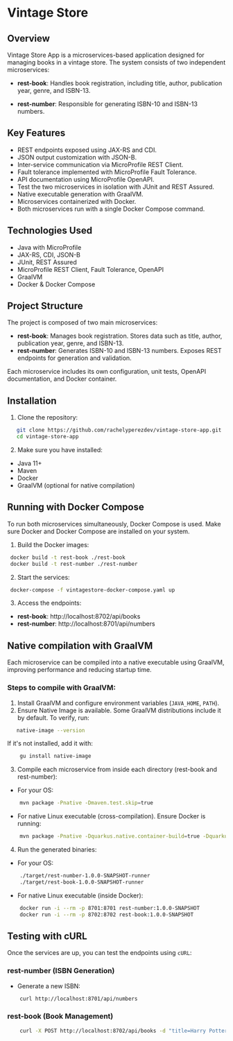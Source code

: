 # Vintage Store

## Overview

Vintage Store App is a microservices-based application designed for managing books in a vintage store. The system consists of two independent microservices:

- **rest-book**: Handles book registration, including title, author, publication year, genre, and ISBN-13.

- **rest-number**: Responsible for generating ISBN-10 and ISBN-13 numbers.

## Key Features

- REST endpoints exposed using JAX-RS and CDI.
- JSON output customization with JSON-B.
- Inter-service communication via MicroProfile REST Client.
- Fault tolerance implemented with MicroProfile Fault Tolerance.
- API documentation using MicroProfile OpenAPI.
- Test the two microservices in isolation with JUnit and REST Assured.
- Native executable generation with GraalVM.
- Microservices containerized with Docker.
- Both microservices run with a single Docker Compose command.

## Technologies Used

- Java with MicroProfile
- JAX-RS, CDI, JSON-B
- JUnit, REST Assured
- MicroProfile REST Client, Fault Tolerance, OpenAPI
- GraalVM
- Docker & Docker Compose

## Project Structure

The project is composed of two main microservices:

- **rest-book**: Manages book registration. Stores data such as title, author, publication year, genre, and ISBN-13.
- **rest-number**: Generates ISBN-10 and ISBN-13 numbers. Exposes REST endpoints for generation and validation.

Each microservice includes its own configuration, unit tests, OpenAPI documentation, and Docker container.

## Installation

1. Clone the repository:
```bash
   git clone https://github.com/rachelyperezdev/vintage-store-app.git
   cd vintage-store-app
```

2. Make sure you have installed:

- Java 11+
- Maven
- Docker
- GraalVM (optional for native compilation)

## Running with Docker Compose

To run both microservices simultaneously, Docker Compose is used. Make sure Docker and Docker Compose are installed on your system.

1. Build the Docker images:

  ```bash
   docker build -t rest-book ./rest-book
   docker build -t rest-number ./rest-number
   ```
2. Start the services:
  ```bash
   docker-compose -f vintagestore-docker-compose.yaml up
   ```
3. Access the endpoints:
- **rest-book**: http://localhost:8702/api/books
- **rest-number**: http://localhost:8701/api/numbers

## Native compilation with GraalVM

Each microservice can be compiled into a native executable using GraalVM, improving performance and reducing startup time.

### Steps to compile with GraalVM:

1. Install GraalVM and configure environment variables (`JAVA_HOME`, `PATH`).
2. Ensure Native Image is available. Some GraalVM distributions include it by default. To verify, run:
```bash
   native-image --version
   ```
If it's not installed, add it with:
```bash
    gu install native-image
```
3. Compile each microservice from inside each directory (rest-book and rest-number):

- For your OS:
```bash
    mvn package -Pnative -Dmaven.test.skip=true 
```
- For native Linux executable (cross-compilation). Ensure Docker is running:
```bash
    mvn package -Pnative -Dquarkus.native.container-build=true -Dquarkus.container-image.build=true -Dmaven.test.skip=true
```

4. Run the generated binaries:

- For your OS:
```bash
    ./target/rest-number-1.0.0-SNAPSHOT-runner
    ./target/rest-book-1.0.0-SNAPSHOT-runner
```

- For native Linux executable (inside Docker):
```bash
    docker run -i --rm -p 8701:8701 rest-number:1.0.0-SNAPSHOT
    docker run -i --rm -p 8702:8702 rest-book:1.0.0-SNAPSHOT
```

## Testing with cURL

Once the services are up, you can test the endpoints using `cURL`:

### rest-number (ISBN Generation)
- Generate a new ISBN:
```bash
    curl http://localhost:8701/api/numbers
```

### rest-book (Book Management)
```bash
    curl -X POST http://localhost:8702/api/books -d "title=Harry Potter and the Philosopher's Stone&author=J.K. Rowling&year=1997&genre=Fantasy"
```